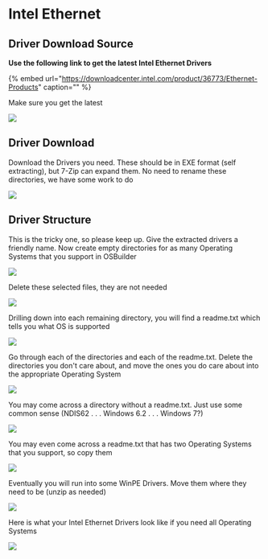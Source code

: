 # Intel Ethernet

## Driver Download Source

**Use the following link to get the latest Intel Ethernet Drivers**

{% embed url="https://downloadcenter.intel.com/product/36773/Ethernet-Products" caption="" %}

Make sure you get the latest

![](../../../../../.gitbook/assets/image%20%284%29.png)

## Driver Download

Download the Drivers you need. These should be in EXE format \(self extracting\), but 7-Zip can expand them. No need to rename these directories, we have some work to do

![](../../../../../.gitbook/assets/image%20%285%29.png)

## Driver Structure

This is the tricky one, so please keep up. Give the extracted drivers a friendly name. Now create empty directories for as many Operating Systems that you support in OSBuilder

![](../../../../../.gitbook/assets/image%20%2837%29.png)

Delete these selected files, they are not needed

![](../../../../../.gitbook/assets/image%20%2853%29.png)

Drilling down into each remaining directory, you will find a readme.txt which tells you what OS is supported

![](../../../../../.gitbook/assets/image%20%2856%29.png)

Go through each of the directories and each of the readme.txt. Delete the directories you don't care about, and move the ones you do care about into the appropriate Operating System

![](../../../../../.gitbook/assets/image%20%2832%29.png)

You may come across a directory without a readme.txt. Just use some common sense \(NDIS62 . . . Windows 6.2 . . . Windows 7?\)

![](../../../../../.gitbook/assets/image%20%288%29.png)

You may even come across a readme.txt that has two Operating Systems that you support, so copy them

![](../../../../../.gitbook/assets/image%20%28102%29.png)

Eventually you will run into some WinPE Drivers. Move them where they need to be \(unzip as needed\)

![](../../../../../.gitbook/assets/image%20%2889%29.png)

Here is what your Intel Ethernet Drivers look like if you need all Operating Systems

![](../../../../../.gitbook/assets/image%20%2827%29.png)


